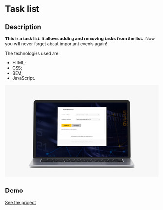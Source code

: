# Task list
## Description

**This is a task list.  It allows adding and removing tasks from the list.**.
Now you will never forget about important events again!

 The technologies used are: 
 - HTML;
 - CSS;
 - BEM;
 - JavaScript. 
 
![alt text for screen readers](img/screen.jpg "Homepage")

## Demo
[See the project](https://pawel-paluch.github.io/tasks-list/)
